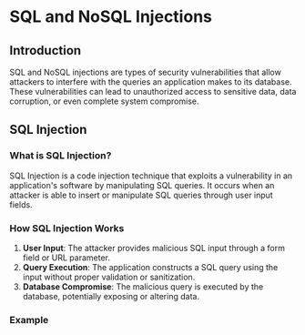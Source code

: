 # SQL and NoSQL Injections

## Introduction

SQL and NoSQL injections are types of security vulnerabilities that allow attackers to interfere with the queries an application makes to its database. These vulnerabilities can lead to unauthorized access to sensitive data, data corruption, or even complete system compromise.

## SQL Injection

### What is SQL Injection?

SQL Injection is a code injection technique that exploits a vulnerability in an application's software by manipulating SQL queries. It occurs when an attacker is able to insert or manipulate SQL queries through user input fields.

### How SQL Injection Works

1. **User Input**: The attacker provides malicious SQL input through a form field or URL parameter.
2. **Query Execution**: The application constructs a SQL query using the input without proper validation or sanitization.
3. **Database Compromise**: The malicious query is executed by the database, potentially exposing or altering data.

### Example

